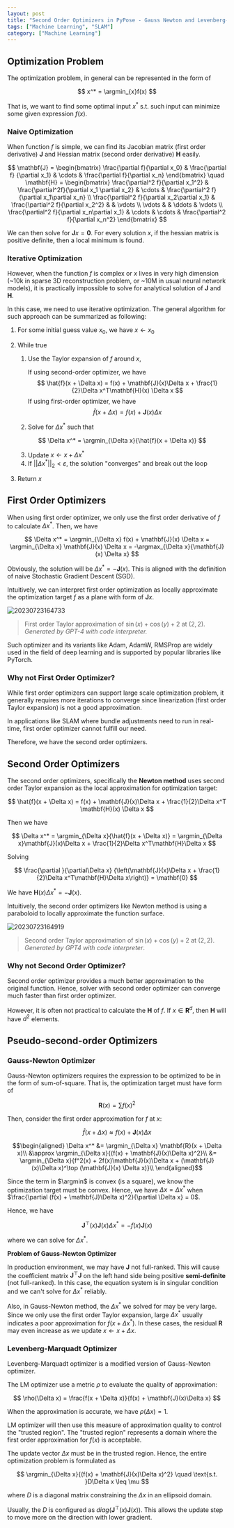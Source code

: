 ```yaml
---
layout: post
title: "Second Order Optimizers in PyPose - Gauss Newton and Levenberg-Marquadt"
tags: ["Machine Learning", "SLAM"]
category: ["Machine Learning"]
---
```


## Optimization Problem

The optimization problem, in general can be represented in the form of 

$$
x^* = \argmin_{x}f(x)
$$

That is, we want to find some optimal input $x^*$ s.t. such input can minimize some given expression $f(x)$.

### Naive Optimization

When function $f$ is simple, we can find its Jacobian matrix (first order derivative) $\mathbf{J}$ and Hessian matrix (second order derivative) $\mathbf{H}$ easily.

$$
\mathbf{J} = \begin{bmatrix}
    \frac{\partial f}{\partial x_0} & \frac{\partial f} {\partial x_1} & \cdots & \frac{\partial f}{\partial x_n}
\end{bmatrix}
\quad
\mathbf{H} = \begin{bmatrix}
    \frac{\partial^2 f}{\partial x_1^2} & \frac{\partial^2f}{\partial x_1 \partial x_2} & \cdots & \frac{\partial^2 f}{\partial x_1\partial x_n} \\
    \frac{\partial^2 f}{\partial x_2\partial x_1} & \frac{\partial^2 f}{\partial x_2^2} & & \vdots \\
    \vdots & & \ddots & \vdots \\
    \frac{\partial^2 f}{\partial x_n\partial x_1} & \cdots & \cdots & \frac{\partial^2 f}{\partial x_n^2}
\end{bmatrix}
$$

We can then solve for $\mathbf{J}x = \mathbf{0}$. For every solution $x$, if the hessian matrix is positive definite, then a local minimum is found.

### Iterative Optimization

However, when the function $f$ is complex or $x$ lives in very high dimension (~10k in sparse 3D reconstruction problem, or ~10M in usual neural network models), it is practically impossible to solve for analytical solution of $\mathbf{J}$ and $\mathbf{H}$.

In this case, we need to use iterative optimization. The general algorithm for such approach can be summarized as following:

1. For some initial guess value $x_0$, we have $x \gets x_0$
2. While true
   1. Use the Taylor expansion of $f$ around $x$,
    
      If using second-order optimizer, we have
      $$
      \hat{f}(x + \Delta x) = f(x) + \mathbf{J}(x)\Delta x + \frac{1}{2}\Delta x^T\mathbf{H}(x) \Delta x
      $$
      If using first-order optimizer, we have
      $$
      \hat{f}(x + \Delta x) = f(x) + \mathbf{J}(x)\Delta x
      $$

    
    2. Solve for $\Delta x^*$ such that

      $$
      \Delta x^* = \argmin_{\Delta x}{\hat{f}(x + \Delta x)}
      $$
    
    3. Update $x \gets x + \Delta x^*$
    4. If $||\Delta x^*||_2 < \varepsilon$, the solution "converges" and break out the loop
 3. Return $x$

## First Order Optimizers

When using first order optimizer, we only use the first order derivative of $f$ to calculate $\Delta x^*$. Then, we have

$$
\Delta x^* = \argmin_{\Delta x} f(x) + \mathbf{J}(x) \Delta x = \argmin_{\Delta x} \mathbf{J}(x) \Delta x = -\argmax_{\Delta x}{\mathbf{J}(x) \Delta x}
$$

Obviously, the solution will be $\Delta x^* = -\mathbf{J}(x)$. This is aligned with the definition of naive Stochastic Gradient Descent (SGD).

Intuitively, we can interpret first order optimization as locally approximate the optimization target $f$ as a plane with form of $\mathbf{J}x$.

![20230723164733](https://markdown-img-1304853431.file.myqcloud.com/20230723164733.png)

> First order Taylor approximation of $\sin(x) + \cos(y) + 2$ at $(2, 2)$. *Generated by GPT-4 with code interpreter.*

Such optimizer and its variants like Adam, AdamW, RMSProp are widely used in the field of deep learning and is supported by popular libraries like PyTorch.

### Why not First Order Optimizer?

While first order optimizers can support large scale optimization problem, it generally requires more iterations to converge since linearization (first order Taylor expansion) is not a good approximation.

In applications like SLAM where bundle adjustments need to run in real-time, first order optimizer cannot fulfill our need.

Therefore, we have the second order optimizers.

## Second Order Optimizers

The second order optimizers, specifically the **Newton method** uses second order Taylor expansion as the local approximation for optimization target:

$$
\hat{f}(x + \Delta x) = f(x) + \mathbf{J}(x)\Delta x + \frac{1}{2}\Delta x^T \mathbf{H}(x) \Delta x
$$

Then we have 

$$
\Delta x^* = \argmin_{\Delta x}{\hat{f}(x + \Delta x)} = \argmin_{\Delta x}\mathbf{J}(x)\Delta x + \frac{1}{2}\Delta x^T\mathbf{H}\Delta x
$$

Solving

$$
\frac{\partial }{\partial\Delta x} {\left(\mathbf{J}(x)\Delta x + \frac{1}{2}\Delta x^T\mathbf{H}\Delta x\right)} = \mathbf{0}
$$

We have $\mathbf{H}(x)\Delta x^* = -\mathbf{J}(x)$.

Intuitively, the second order optimizers like Newton method is using a paraboloid to locally approximate the function surface. 

![20230723164919](https://markdown-img-1304853431.file.myqcloud.com/20230723164919.png)

> Second order Taylor approximation of $\sin(x) + \cos(y) + 2$ at $(2, 2)$. *Generated by GPT4 with code interpreter*.

### Why not Second Order Optimizer?

Second order optimizer provides a much better approximation to the original function. Hence, solver with second order optimizer can converge much faster than first order optimizer.

However, it is often not practical to calculate the $\mathbf{H}$ of $f$. If $x \in \mathbf{R}^d$, then $\mathbf{H}$ will have $d^2$ elements.

## Pseudo-second-order Optimizers

### Gauss-Newton Optimizer

Gauss-Newton optimizers requires the expression to be optimized to be in the form of sum-of-square. That is, the optimization target must have form of 

$$
\mathbf{R}(x) = \sum{f(x)^2}
$$

Then, consider the first order approximation for $f$ at $x$:

$$
\hat{f}(x + \Delta x) \approx f(x) + \mathbf{J}(x) \Delta x
$$

$$\begin{aligned}
\Delta x^* &= \argmin_{\Delta x} \mathbf{R}(x + \Delta x)\\
  &\approx \argmin_{\Delta x}{(f(x) + \mathbf{J}(x)\Delta x)^2}\\
  &= \argmin_{\Delta x}{f^2(x) + 2f(x)\mathbf{J}(x)\Delta x + (\mathbf{J}(x)\Delta x)^\top (\mathbf{J}(x) \Delta x)}\\
\end{aligned}$$

Since the term in $\argmin$ is convex (is a square), we know the optimization target must be convex. Hence, we have $\Delta x = \Delta x^*$ when $\frac{\partial (f(x) + \mathbf{J}\Delta x)^2}{\partial \Delta x} = 0$.

Hence, we have

$$
\mathbf{J}^\top(x) \mathbf{J}(x) \Delta x^* = -f(x)\mathbf{J}(x)
$$

where we can solve for $\Delta x^*$.

**Problem of Gauss-Newton Optimizer**

In production environment, we may have $\mathbf{J}$ not full-ranked. This will cause the coefficient matrix $\mathbf{J}^\top \mathbf{J}$ on the left hand side being positive **semi-definite** (not full-ranked). In this case, the equation system is in singular condition and we can't solve for $\Delta x^*$ reliably.

Also, in Gauss-Newton method, the $\Delta x^*$ we solved for may be very large. Since we only use the first order Taylor expansion, large $\Delta x^*$ usually indicates a poor approximation for $f(x + \Delta x^*)$. In these cases, the residual $\mathbf{R}$ may even increase as we update $x \gets x + \Delta x$.

### Levenberg-Marquadt Optimizer

Levenberg-Marquadt optimizer is a modified version of Gauss-Newton optimizer. 

The LM optimizer use a metric $\rho$ to evaluate the quality of approximation:

$$
\rho(\Delta x) = \frac{f(x + \Delta x)}{f(x) + \mathbf{J}(x)\Delta x}
$$

When the approximation is accurate, we have $\rho(\Delta x) = 1$.

LM optimizer will then use this measure of approximation quality to control the "trusted region". The "trusted region" represents a domain where the first order approximation for $f(x)$ is acceptable. 

The update vector $\Delta x$ must be in the trusted region. Hence, the entire optimization problem is formulated as

$$
\argmin_{\Delta x}{(f(x) + \mathbf{J}(x)\Delta x)^2} \quad \text{s.t. }D\Delta x \leq \mu
$$

where $D$ is a diagonal matrix constraining the $\Delta x$ in an ellipsoid domain.

Usually, the $D$ is configured as $diag(\mathbf{J}^\top(x)\mathbf{J}(x))$. This allows the update step to move more on the direction with lower gradient.
